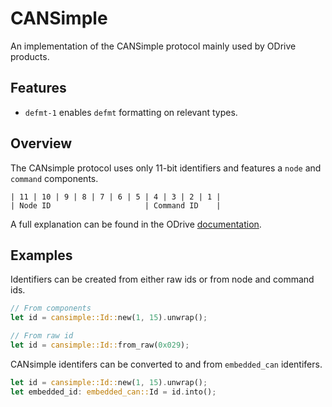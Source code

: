 # CANSimple

An implementation of the CANSimple protocol mainly used by ODrive products.

## Features

- `defmt-1` enables `defmt` formatting on relevant types.

## Overview

The CANsimple protocol uses only 11-bit identifiers and features a `node` and
`command` components.

```text
| 11 | 10 | 9 | 8 | 7 | 6 | 5 | 4 | 3 | 2 | 1 |
| Node ID                     | Command ID    |
```

A full explanation can be found in the ODrive
[documentation](https://docs.odriverobotics.com/v/latest/manual/can-protocol.html#overview).

## Examples

Identifiers can be created from either raw ids or from node and command ids.

```rust
// From components
let id = cansimple::Id::new(1, 15).unwrap();

// From raw id
let id = cansimple::Id::from_raw(0x029);
```

CANsimple identifers can be converted to and from `embedded_can` identifers.

```rust
let id = cansimple::Id::new(1, 15).unwrap();
let embedded_id: embedded_can::Id = id.into();
```
